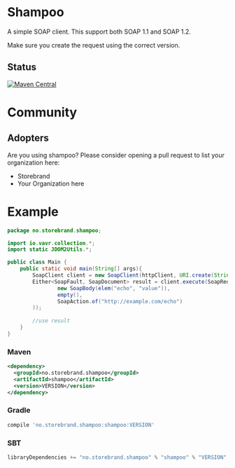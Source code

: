 # Shampoo

A simple SOAP client.
This support both SOAP 1.1 and SOAP 1.2. 

Make sure you create the request using the correct version.

## Status
[![Maven Central](https://maven-badges.herokuapp.com/maven-central/no.storebrand.shampoo/shampoo/badge.svg)](https://maven-badges.herokuapp.com/maven-central/no.storebrand.shampoo/shampoo/)

 
# Community

## Adopters

Are you using shampoo? Please consider opening a pull request to list your organization here:

* Storebrand
* Your Organization here

# Example

```java
package no.storebrand.shampoo;

import io.vavr.collection.*;
import static JDOM2Utils.*;

public class Main {
    public static void main(String[] args){        
        SoapClient client = new SoapClient(httpClient, URI.create(String.format("http://example.com/echo", port)));
        Either<SoapFault, SoapDocument> result = client.execute(SoapRequest.soap11(
                new SoapBody(elem("echo", "value")),
                empty(),
                SoapAction.of("http://example.com/echo")                 
        ));      
        
        //use result
    }
}

```
 
### Maven


```xml
<dependency>
  <groupId>no.storebrand.shampoo</groupId>
  <artifactId>shampoo</artifactId>
  <version>VERSION</version>
</dependency>
```


### Gradle
```groovy
compile 'no.storebrand.shampoo:shampoo:VERSION'

```

### SBT
```scala
libraryDependencies += "no.storebrand.shampoo" % "shampoo" % "VERSION"
```

